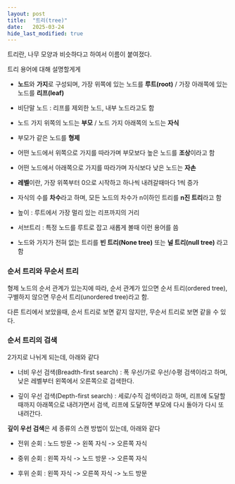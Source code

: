 ```yaml
---
layout: post
title:  "트리(tree)"
date:   2025-03-24
hide_last_modified: true
---
```


트리란, 나무 모양과 비슷하다고 하여서 이름이 붙여졌다.

트리 용어에 대해 설명할게게

- **노드**와 **가지**로 구성되며, 가장 위쪽에 있는 노드를 **루트(root)** / 가장 아래쪽에 있는 노드를 **리프(leaf)**

- 비단말 노드 : 리프를 제외한 노드, 내부 노드라고도 함

- 노드 가지 위쪽의 노드는 **부모** / 노드 가지 아래쪽의 노드는 **자식**

- 부모가 같은 노드를 **형제**

- 어떤 노드에서 위쪽으로 가지를 따라가며 부모보다 높은 노드를 **조상**이라고 함

- 어떤 노드에서 아래쪽으로 가지를 따라가며 자식보다 낮은 노드는 **자손**

- **레벨**이란, 가장 위쪽부터 0으로 시작하고 하나씩 내려갈때마다 1씩 증가

- 자식의 수를 **차수**라고 하며, 모든 노드의 차수가 n이하인 트리를 **n진 트리**라고 함

- 높이 : 루트에서 가장 멀리 있는 리프까지의 거리

- 서브트리 : 특정 노드를 루트로 잡고 새롭게 볼때 이런 용어를 씀

- 노드와 가지가 전혀 없는 트리를 **빈 트리(None tree)** 또는 **널 트리(null tree)** 라고 함

### 순서 트리와 무순서 트리

형제 노드의 순서 관계가 있는지에 따라, 순서 관계가 있으면 순서 트리(ordered tree), 구별하지 않으면 무순서 트리(unordered tree)라고 함.

다른 트리에서 보았을때, 순서 트리로 보면 같지 않지만, 무순서 트리로 보면 같을 수 있다.


### 순서 트리의 검색

2가지로 나뉘게 되는데, 아래와 같다

- 너비 우선 검색(Breadth-first search) : 폭 우선/가로 우선/수평 검색이라고 하며, 낮은 레벨부터 왼쪽에서 오른쪽으로 검색한다. 

- 깊이 우선 검색(Depth-first search) : 세로/수직 검색이라고 하며, 리프에 도달할 때까지 아래쪽으로 내려가면서 검색, 리프에 도달하면 부모에 다시 돌아가 다시 또 내려간다.

**깊이 우선 검색**은 세 종류의 스캔 방법이 있는데, 아래와 같다

- 전위 순회 : 노드 방문 -> 왼쪽 자식 -> 오른쪽 자식

- 중위 순회 : 왼쪽 자식 -> 노드 방문 -> 오른쪽 자식

- 후위 순회 : 왼쪽 자식 -> 오른쪽 자식 -> 노드 방문